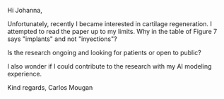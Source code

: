 Hi Johanna,

Unfortunately, recently I became interested in cartilage regeneration. I attempted to read the paper up to my limits. Why in the table of Figure 7 says "implants" and not "inyections"?

Is the research ongoing and looking for patients or open to public?

I also wonder if I could contribute to the research with my AI modeling experience.

Kind regards,
Carlos Mougan